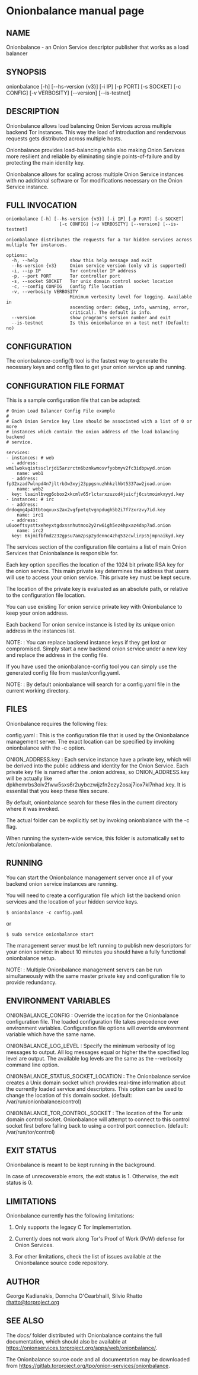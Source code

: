 # Onionbalance manual page

## NAME

Onionbalance - an Onion Service descriptor publisher that works as a load balancer

## SYNOPSIS

onionbalance [-h] [--hs-version {v3}] [-i IP] [-p PORT] [-s SOCKET]
                    [-c CONFIG] [-v VERBOSITY] [--version] [--is-testnet]


## DESCRIPTION

Onionbalance allows load balancing Onion Services across multiple backend Tor
instances. This way the load of introduction and rendezvous requests gets
distributed across multiple hosts.

Onionbalance provides load-balancing while also making Onion Services more
resilient and reliable by eliminating single points-of-failure and by
protecting the main identity key.

Onionbalance allows for scaling across multiple Onion Service instances with no
additional software or Tor modifications necessary on the Onion Service
instance.

## FULL INVOCATION

    onionbalance [-h] [--hs-version {v3}] [-i IP] [-p PORT] [-s SOCKET]
                        [-c CONFIG] [-v VERBOSITY] [--version] [--is-testnet]

    onionbalance distributes the requests for a Tor hidden services across
    multiple Tor instances.

    options:
      -h, --help            show this help message and exit
      --hs-version {v3}     Onion service version (only v3 is supported)
      -i, --ip IP           Tor controller IP address
      -p, --port PORT       Tor controller port
      -s, --socket SOCKET   Tor unix domain control socket location
      -c, --config CONFIG   Config file location
      -v, --verbosity VERBOSITY
                            Minimum verbosity level for logging. Available in
                            ascending order: debug, info, warning, error,
                            critical). The default is info.
      --version             show program's version number and exit
      --is-testnet          Is this onionbalance on a test net? (Default: no)


## CONFIGURATION

The onionbalance-config(1) tool is the fastest way to generate the necessary keys
and config files to get your onion service up and running.

## CONFIGURATION FILE FORMAT

This is a sample configuration file that can be adapted:

    # Onion Load Balancer Config File example
    #
    # Each Onion Service key line should be associated with a list of 0 or more
    # instances which contain the onion address of the load balancing backend
    # service.

    services:
    - instances: # web
      - address: wmilwokvqistssclrjdi5arzrctn6bznkwmosvfyobmyv2fc3idbpwyd.onion
        name: web1
      - address: fp32xzad7wlnpd4n7jltrb3w3xyj23ppgsnuzhhkzlhbt5337aw2joad.onion
        name: web2
      key: lsainlbvqg6obox2xkcmlv65rlctarxzuzod4juicfj6cstmoimkxyyd.key
    - instances: # irc
      - address: drdoqmg4p43tbtoqxuxs2ax2vgfpetqtvgnpdugh5b2i7f7zxrzvy7id.key
        name: irc1
      - address: u6uoeftsysttxeheyxtgdxssnhutmoo2y2rw6igh5ez4hpxaz4dap7ad.onion
        name: irc2
      key: 6kjmifbfmd2232gpsu7am2psp2ydennc4zhq53zcwlirps5jmpnaikyd.key


The services section of the configuration file contains a list of main Onion
Services that Onionbalance is responsible for.

Each key option specifies the location of the 1024 bit private RSA key for the
onion service. This main private key determines the address that users will
use to access your onion service. This private key must be kept secure.

The location of the private key is evaluated as an absolute path, or relative
to the configuration file location.

You can use existing Tor onion service private key with Onionbalance to keep
your onion address.

Each backend Tor onion service instance is listed by its unique onion address
in the instances list.

NOTE:
:  You can replace backend instance keys if they get lost or compromised.
   Simply start a new backend onion service under a new key and replace the
   address in the config file.

If you have used the onionbalance-config tool you can simply use the generated
config file from master/config.yaml.

NOTE:
:  By default onionbalance will search for a config.yaml file in the current
   working directory.

## FILES

Onionbalance requires the following files:

config.yaml
:  This is the configuration file that is used by the Onionbalance management
   server.
   The exact location can be specified by invoking onionbalance with the
   -c option.

ONION_ADDRESS.key
:  Each service instance have a private key, which will be derived into the
   public address and identity for the Onion Service.
   Each private key file is named after the .onion address, so
   ONION_ADDRESS.key will be actually like
   dpkhemrbs3oiv2fww5sxs6r2uybczwijzfn2ezy2osaj7iox7kl7nhad.key.
   It is essential that you keep these files secure.

By default, onionbalance search for these files in the current directory
where it was invoked.

The actual folder can be explicitly set by invoking onionbalance with the
-c flag.

When running the system-wide service, this folder is automatically set
to /etc/onionbalance.

## RUNNING

You can start the Onionbalance management server once all of your backend onion
service instances are running.

You will need to create a configuration file which list the backend onion
services and the location of your hidden service keys.

    $ onionbalance -c config.yaml

or

    $ sudo service onionbalance start

The management server must be left running to publish new descriptors for your
onion service: in about 10 minutes you should have a fully functional
onionbalance setup.

NOTE:
:  Multiple Onionbalance management servers can be run simultaneously with
   the same master private key and configuration file to provide redundancy.

## ENVIRONMENT VARIABLES

ONIONBALANCE_CONFIG
:  Override the location for the Onionbalance configuration file.
   The loaded configuration file takes precedence over environment variables.
   Configuration file options will override environment variable which have the
   same name.

ONIONBALANCE_LOG_LEVEL
:  Specify the minimum verbosity of log messages to output. All log messages
   equal or higher the the specified log level are output. The available log
   levels are the same as the --verbosity command line option.

ONIONBALANCE_STATUS_SOCKET_LOCATION
:  The Onionbalance service creates a Unix domain socket which provides
   real-time information about the currently loaded service and descriptors. This
   option can be used to change the location of this domain socket. (default:
   /var/run/onionbalance/control)

ONIONBALANCE_TOR_CONTROL_SOCKET
:  The location of the Tor unix domain control socket. Onionbalance will
   attempt to connect to this control socket first before falling back to using a
   control port connection. (default: /var/run/tor/control)

## EXIT STATUS

Onionbalance is meant to be kept running in the background.

In case of unrecoverable errors, the exit status is 1.
Otherwise, the exit status is 0.

## LIMITATIONS

Onionbalance currently has the following limitations:

1. Only supports the legacy C Tor implementation.

2. Currently does not work along Tor's Proof of Work (PoW) defense for Onion
   Services.

3. For other limitations, check the list of issues available at the
   Onionbalance source code repository.

## AUTHOR

George Kadianakis, Donncha O'Cearbhaill, Silvio Rhatto <rhatto@torproject.org>

## SEE ALSO

The *docs/* folder distributed with Onionbalance contains the full documentation,
which should also be available at <https://onionservices.torproject.org/apps/web/onionbalance/>.

The Onionbalance source code and all documentation may be downloaded from
<https://gitlab.torproject.org/tpo/onion-services/onionbalance>.
